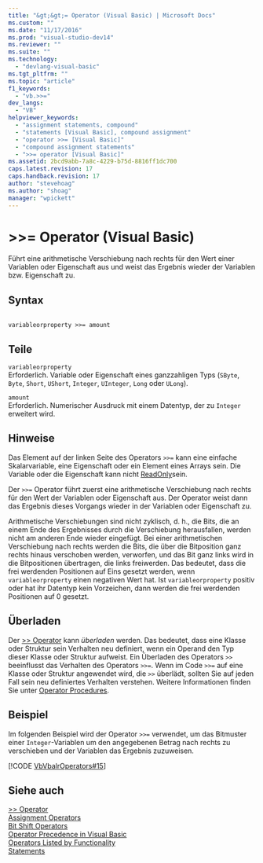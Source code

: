 ```yaml
---
title: "&gt;&gt;= Operator (Visual Basic) | Microsoft Docs"
ms.custom: ""
ms.date: "11/17/2016"
ms.prod: "visual-studio-dev14"
ms.reviewer: ""
ms.suite: ""
ms.technology: 
  - "devlang-visual-basic"
ms.tgt_pltfrm: ""
ms.topic: "article"
f1_keywords: 
  - "vb.>>="
dev_langs: 
  - "VB"
helpviewer_keywords: 
  - "assignment statements, compound"
  - "statements [Visual Basic], compound assignment"
  - "operator >>= [Visual Basic]"
  - "compound assignment statements"
  - ">>= operator [Visual Basic]"
ms.assetid: 2bcd9abb-7a8c-4229-b75d-8816ff1dc700
caps.latest.revision: 17
caps.handback.revision: 17
author: "stevehoag"
ms.author: "shoag"
manager: "wpickett"
---
```

# &gt;&gt;= Operator (Visual Basic)
Führt eine arithmetische Verschiebung nach rechts für den Wert einer Variablen oder Eigenschaft aus und weist das Ergebnis wieder der Variablen bzw. Eigenschaft zu.  
  
## Syntax  
  
```  
  
variableorproperty >>= amount  
```  
  
## Teile  
 `variableorproperty`  
 Erforderlich.  Variable oder Eigenschaft eines ganzzahligen Typs \(`SByte`, `Byte`, `Short`, `UShort`, `Integer`, `UInteger`, `Long` oder `ULong`\).  
  
 `amount`  
 Erforderlich.  Numerischer Ausdruck mit einem Datentyp, der zu `Integer` erweitert wird.  
  
## Hinweise  
 Das Element auf der linken Seite des Operators `>>=` kann eine einfache Skalarvariable, eine Eigenschaft oder ein Element eines Arrays sein.  Die Variable oder die Eigenschaft kann nicht [ReadOnly](../../../visual-basic/language-reference/modifiers/readonly.md)sein.  
  
 Der `>>=` Operator führt zuerst eine arithmetische Verschiebung nach rechts für den Wert der Variablen oder Eigenschaft aus.  Der Operator weist dann das Ergebnis dieses Vorgangs wieder in der Variablen oder Eigenschaft zu.  
  
 Arithmetische Verschiebungen sind nicht zyklisch, d. h., die Bits, die an einem Ende des Ergebnisses durch die Verschiebung herausfallen, werden nicht am anderen Ende wieder eingefügt.  Bei einer arithmetischen Verschiebung nach rechts werden die Bits, die über die Bitposition ganz rechts hinaus verschoben werden, verworfen, und das Bit ganz links wird in die Bitpositionen übertragen, die links freiwerden.  Das bedeutet, dass die frei werdenden Positionen auf Eins gesetzt werden, wenn `variableorproperty` einen negativen Wert hat.  Ist `variableorproperty` positiv oder hat ihr Datentyp kein Vorzeichen, dann werden die frei werdenden Positionen auf 0 gesetzt.  
  
## Überladen  
 Der [\>\> Operator](../../../visual-basic/language-reference/operators/right-shift-operator.md) kann *überladen* werden. Das bedeutet, dass eine Klasse oder Struktur sein Verhalten neu definiert, wenn ein Operand den Typ dieser Klasse oder Struktur aufweist.  Ein Überladen des Operators `>>` beeinflusst das Verhalten des Operators `>>=`.  Wenn im Code `>>=` auf eine Klasse oder Struktur angewendet wird, die `>>` überlädt, sollten Sie auf jeden Fall sein neu definiertes Verhalten verstehen.  Weitere Informationen finden Sie unter [Operator Procedures](../../../visual-basic/programming-guide/language-features/procedures/operator-procedures.md).  
  
## Beispiel  
 Im folgenden Beispiel wird der Operator `>>=` verwendet, um das Bitmuster einer `Integer`\-Variablen um den angegebenen Betrag nach rechts zu verschieben und der Variablen das Ergebnis zuzuweisen.  
  
 [!CODE [VbVbalrOperators#15](../CodeSnippet/VS_Snippets_VBCSharp/VbVbalrOperators#15)]  
  
## Siehe auch  
 [\>\> Operator](../../../visual-basic/language-reference/operators/right-shift-operator.md)   
 [Assignment Operators](../../../visual-basic/language-reference/operators/assignment-operators.md)   
 [Bit Shift Operators](../../../visual-basic/language-reference/operators/bit-shift-operators.md)   
 [Operator Precedence in Visual Basic](../../../visual-basic/language-reference/operators/operator-precedence.md)   
 [Operators Listed by Functionality](../../../visual-basic/language-reference/operators/operators-listed-by-functionality.md)   
 [Statements](../../../visual-basic/programming-guide/language-features/statements.md)